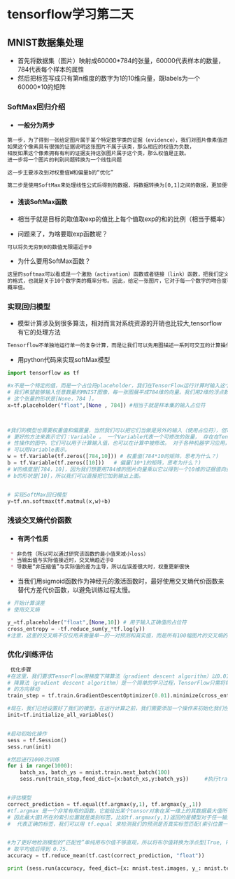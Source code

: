 # tensorflow学习第二天

## MNIST数据集处理

* 首先将数据集（图片）映射成60000*784的张量，60000代表样本的数量，784代表每个样本的属性
* 然后把标签写成只有第n维度的数字为1的10维向量，既labels为一个60000*10的矩阵

### SoftMax回归介绍

* #### 一般分为两步

```txt
第一步，为了得到一张给定图片属于某个特定数字类的证据（evidence），我们对图片像素值进行加权求和。
如果这个像素具有很强的证据说明这张图片不属于该类，那么相应的权值为负数，
相反如果这个像素拥有有利的证据支持这张图片属于这个类，那么权值是正数。
进一步将一个图片的判别问题转换为一个线性问题

这一步主要涉及到对权重值W和偏量b的“优化”
```
```txt
第二步是使用SoftMax来处理线性公式后得到的数据，将数据转换为[0,1]之间的数据，更加便于分析
```
* #### 浅谈SoftMax函数

* 相当于就是目标的取值取exp的值比上每个值取exp的和的比例（相当于概率）
* 问题来了，为啥要取exp函数呢？

```txt
可以将负无穷到0的数值无限逼近于0
```
* 为什么要用SoftMax函数？

```txt
这里的softmax可以看成是一个激励（activation）函数或者链接（link）函数，把我们定义的线性函数的输出转换成我们想要
的格式，也就是关于10个数字类的概率分布。因此，给定一张图片，它对于每一个数字的吻合度可以被softmax函数转换成为一个
概率值。
```

### 实现回归模型

* 模型计算涉及到很多算法，相对而言对系统资源的开销也比较大,tensorflow有它的处理方法

```txt
Tensorflow不单独地运行单一的复杂计算，而是让我们可以先用图描述一系列可交互的计算操作，然后全部一起在Python之外运行。
```

* 用python代码来实现softMax模型

```python
import tensorflow as tf

#x不是一个特定的值，而是一个占位符placeholder，我们在TensorFlow运行计算时输入这个值。
# 我们希望能够输入任意数量的MNIST图像，每一张图展平成784维的向量。我们用2维的浮点数张量来表示这些图，
# 这个张量的形状是[None，784 ]。
x=tf.placeholder("float",[None , 784]) #相当于就是样本集的输入占位符



#我们的模型也需要权重值和偏置量，当然我们可以把它们当做是另外的输入（使用占位符），但TensorFlow有一个
# 更好的方法来表示它们：Variable 。 一个Variable代表一个可修改的张量， 存在在TensorFlow的用于描述交互
# 性操作的图中。它们可以用于计算输入值，也可以在计算中被修改。 对于各种机器学习应用，一般都会有模型参数
# 可以用Variable表示。
w = tf.Variable(tf.zeros([784,10])) # 权重值(784*10的矩阵，思考为什么？)
b = tf.Variable(tf.zeros([10]))   # 偏量(10*1的矩阵，思考为什么？)
# W的维度是[784，10]，因为我们想要用784维的图片向量乘以它以得到一个10维的证据值向量，每一位对应不同数字类。
# b的形状是[10]，所以我们可以直接把它加到输出上面。


# 实现SoftMax回归模型
y=tf.nn.softmax(tf.matmul(x,w)+b)
```
### 浅谈交叉熵代价函数

* #### 有两个性质

```markdown
 * 非负性（所以可以通过研究该函数的最小值来减小loss）
 * 当输出值与实际值接近时，交叉熵趋近于0
 * 导数是“非压缩值”与实际值的差为主导，所以在误差很大时，权重更新很快
```
* 当我们用sigmoid函数作为神经元的激活函数时，最好使用交叉熵代价函数来替代方差代价函数，以避免训练过程太慢。

```python
# 开始计算误差
# 使用交叉熵

y_=tf.placeholder("float",[None,10]) # 用于输入正确值的占位符
cross_entropy = -tf.reduce_sum(y_*tf.log(y))
#注意，这里的交叉熵不仅仅用来衡量单一的一对预测和真实值，而是所有100幅图片的交叉熵的总和。
```
### 优化/训练评估

```python
 优化步骤
#在这里，我们要求TensorFlow用梯度下降算法（gradient descent algorithm）以0.01的学习速率最小化交叉熵。梯度下
# 降算法（gradient descent algorithm）是一个简单的学习过程，TensorFlow只需将每个变量一点点地往使成本不断降低
# 的方向移动
train_step = tf.train.GradientDescentOptimizer(0.01).minimize(cross_entropy)

#现在，我们已经设置好了我们的模型。在运行计算之前，我们需要添加一个操作来初始化我们创建的变量
init=tf.initialize_all_variables()


#启动初始化操作
sess = tf.Session()
sess.run(init)

#然后进行1000次训练
for i in range(1000):
    batch_xs, batch_ys = mnist.train.next_batch(100)
    sess.run(train_step,feed_dict={x:batch_xs,y:batch_ys})     #执行train_step，并且用batch_xs,batch_ys分别填补x,y


#评估模型
correct_prediction = tf.equal(tf.argmax(y,1), tf.argmax(y_,1))
#tf.argmax 是一个非常有用的函数，它能给出某个tensor对象在某一维上的其数据最大值所在的索引值。由于标签向量是由0,1组成，
# 因此最大值1所在的索引位置就是类别标签，比如tf.argmax(y,1)返回的是模型对于任一输入x预测到的标签值，而 tf.argmax(y_,1)
#  代表正确的标签，我们可以用 tf.equal 来检测我们的预测是否真实标签匹配(索引位置一样表示匹配)。


#为了更好地检测模型的“匹配性”单纯用布尔值不够直观，所以将布尔值转换为浮点型[True, False, True, True] 会变成 [1,0,1,1] ，
# 取平均值后得到 0.75.
accuracy = tf.reduce_mean(tf.cast(correct_prediction, "float"))

print (sess.run(accuracy, feed_dict={x: mnist.test.images, y_: mnist.test.labels}))

```
